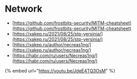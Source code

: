 # Network

- [https://github.com/frostbits-security/MITM-cheatsheet](https://github.com/frostbits-security/MITM-cheatsheet)
- [https://xakep.ru/2021/08/25/stp-yersinia/](https://xakep.ru/2021/08/25/stp-yersinia/)
- [https://xakep.ru/author/necreas1ng/](https://xakep.ru/author/necreas1ng/)
- [https://habr.com/ru/users/Necreas1ng/](https://habr.com/ru/users/Necreas1ng/)

{% embed url="https://youtu.be/JdeE4TQ3OsM" %}
